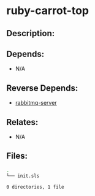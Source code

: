 # ruby-carrot-top

## Description:



## Depends:

  -  N/A

## Reverse Depends:

  -  [rabbitmq-server](salt/rabbitmq-server)

## Relates:

  -  N/A

## Files:

```bash
.
└── init.sls

0 directories, 1 file
```
